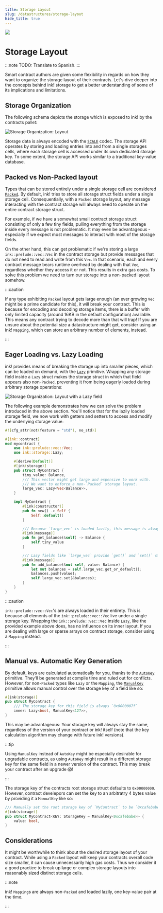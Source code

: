 ```yaml
---
title: Storage Layout
slug: /datastructures/storage-layout
hide_title: true
---
```


<img src="/img/title/storage.svg" className="titlePic" />

# Storage Layout

:::note
TODO: Translate to Spanish.
:::

Smart contract authors are given some flexibility in regards on how they want to organize
the storage layout of their contracts.
Let's dive deeper into the concepts behind ink! storage to get a better understanding
of some of its implications and limitations.

## Storage Organization

The following schema depicts the storage which is exposed
to ink! by the contracts pallet:

<div class="schema">
    <img src="/img/kv.svg" alt="Storage Organization: Layout" />
</div>

Storage data is always encoded with the
[`SCALE`](https://docs.substrate.io/reference/scale-codec/) codec.
The storage API operates by storing and loading entries into and from a single storages
cells, where each storage cell is accessed under its own dedicated storage key. To some
extent, the storage API works similar to a traditional key-value database.

## Packed vs Non-Packed layout

Types that can be stored entirely under a single storage cell are considered
[`Packed`](https://docs.rs/ink_storage_traits/4.0.0-rc/ink_storage_traits/trait.Packed.html).
By default, ink! tries to store all storage struct fields under a single storage cell.
Consequentially, with a `Packed` storage layout, any message interacting with the contract
storage will always need to operate on the entire contract storage struct.

For example, if we have a somewhat small contract storage struct consisting of only a few
tiny fields, pulling everything from the storage inside every message is not
problematic. It may even be advantageous - especially if we expect most messages to
interact with most of the storage fields.

On the other hand, this can get problematic if we're storing a large `ink::prelude::vec::Vec`
in the contract storage but provide messages that do not need to read and write from this
`Vec`. In that scenario, each and every contract message bears runtime overhead by dealing
with that `Vec`, regardless whether they access it or not. This results in extra gas costs.
To solve this problem we need to turn our storage into a non-packed layout somehow.

:::caution

If any type exhibiting `Packed` layout gets large enough (an ever growing `Vec` might be
a prime candidate for this), it will break your contract.
This is because for encoding and decoding storage items, there is a buffer with only limited
capacity (around 16KB in the default configuration) available. This means any contract
trying to decode more than that will trap! If you are unsure about the potential size a
datastructure might get, consider using an ink! `Mapping`, which can store an arbitrary
number of elements, instead.

:::

## Eager Loading vs. Lazy Loading
ink! provides means of breaking the storage up into smaller pieces, which can be loaded
on demand, with the
[`Lazy`](https://paritytech.github.io/ink/ink/storage/struct.Lazy.html) primitive.
Wrapping any storage field inside a `Lazy` struct makes the storage
struct in which that field appears also
non-`Packed`, preventing it from being eagerly loaded during arbitrary storage operations:

<div class="schema">
    <img src="/img/storage-layout.svg" alt="Storage Organization: Layout with a Lazy field" />
</div>

The following example demonstrates how we can solve the problem introduced in the above
section. You'll notice that for the lazily loaded storage field, we now work with getters
and setters to access and modify the underlying storage value:

```rust
#![cfg_attr(not(feature = "std"), no_std)]

#[ink::contract]
mod mycontract {
    use ink::prelude::vec::Vec;
    use ink::storage::Lazy;

    #[derive(Default)]
    #[ink(storage)]
    pub struct MyContract {
        tiny_value: Balance,
        /// This vector might get large and expensive to work with.
        /// We want to enforce a non-`Packed` storage layout.
        large_vec: Lazy<Vec<Balance>>,
    }

    impl MyContract {
        #[ink(constructor)]
        pub fn new() -> Self {
            Self::default()
        }

        /// Because `large_vec` is loaded lazily, this message is always cheap.
        #[ink(message)]
        pub fn get_balance(&self) -> Balance {
            self.tiny_value
        }

        /// Lazy fields like `large_vec` provide `get()` and `set()` storage operators.
        #[ink(message)]
        pub fn add_balance(&mut self, value: Balance) {
            let mut balances = self.large_vec.get_or_default();
            balances.push(value);
            self.large_vec.set(&balances);
        }
    }
}
```

:::caution

`ink::prelude::vec::Vec`'s are always loaded in their entirety. This is because all elements
of the `ink::prelude::vec::Vec` live under a single storage key. Wrapping the
`ink::prelude::vec::Vec` inside `Lazy`, like the
provided example above does, has no influence on its inner layout. If you are dealing with
large or sparse arrays on contract storage, consider using a `Mapping` instead.

:::

## Manual vs. Automatic Key Generation

By default, keys are calculated automatically for you, thanks to the
[`AutoKey`](https://docs.rs/ink_storage_traits/4.0.0-rc/ink_storage_traits/struct.AutoKey.html)
primitive. They'll be generated at compile time and ruled out for conflicts.
However, for non-`Packed` types like `Lazy` or the `Mapping`, the
[`ManualKey`](https://docs.rs/ink_storage_traits/4.0.0-rc/ink_storage_traits/struct.ManualKey.html)
primitive allows manual control over the storage key of a field like so:

```rust
#[ink(storage)]
pub struct MyContract {
    /// The storage key for this field is always `0x0000007f`
    inner: Lazy<bool, ManualKey<127>>,
}
```

This may be advantageous: Your storage key will always stay the same, regardless of
the version of your contract or ink! itself (note that the key calculation algorithm may
change with future ink! versions).

:::tip

Using `ManualKey` instead of `AutoKey` might be especially desirable for upgradable
contracts, as using `AutoKey` might result in a different storage key for the same field
in a newer version of the contract. This may break your contract after an upgrade 😱!

:::

The storage key of the contracts root storage struct defaults to `0x00000000`.  However, 
contract develepors can set the key to an arbitratry 4 bytes value by providing it a 
`ManualKey` like so:

```rust
/// Manually set the root storage key of `MyContract` to be `0xcafebabe`.
#[ink(storage)]
pub struct MyContract<KEY: StorageKey = ManualKey<0xcafebabe>> {
    value: bool,
}
```

## Considerations

It might be worthwhile to think about the desired storage layout of your contract. While
using a `Packed` layout will keep your contracts overall code size smaller, it can cause
unnecessarily high gas costs. Thus we consider it a good practice to break up large
or complex storage layouts into reasonably sized distinct storage cells.

:::note

ink! `Mapping`s are always non-`Packed` and loaded lazily, one key-value pair at the time.

:::
